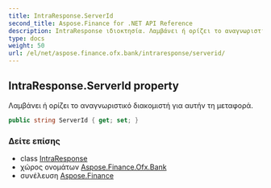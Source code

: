 ```yaml
---
title: IntraResponse.ServerId
second_title: Aspose.Finance for .NET API Reference
description: IntraResponse ιδιοκτησία. Λαμβάνει ή ορίζει το αναγνωριστικό διακομιστή για αυτήν τη μεταφορά.
type: docs
weight: 50
url: /el/net/aspose.finance.ofx.bank/intraresponse/serverid/
---
```

## IntraResponse.ServerId property

Λαμβάνει ή ορίζει το αναγνωριστικό διακομιστή για αυτήν τη μεταφορά.

```csharp
public string ServerId { get; set; }
```

### Δείτε επίσης

* class [IntraResponse](../)
* χώρος ονομάτων [Aspose.Finance.Ofx.Bank](../../intraresponse/)
* συνέλευση [Aspose.Finance](../../../)


